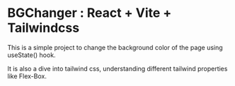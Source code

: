 # BGChanger : React + Vite + Tailwindcss

This is a simple project to change the background color of the page using useState() hook.

It is also a dive into tailwind css, understanding different tailwind properties like Flex-Box.


